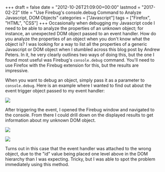 +++
draft       = false
date        = "2012-10-26T21:09:00+00:00"
lastmod     = "2017-02-22"
title       = "Use Firebug's console.debug Command to Analyze Javascript, DOM Objects"
categories  = ["Javascript"]
tags        = ["Firefox", "HTML", "CSS"]
+++
Occasionally when debugging my Javascript code I need to be able to analyze the properties of an unknown object; for instance, an unexpected DOM object passed to an event handler. How do you analyze the properties of an object when you don't know what the object is? I was looking for a way to list all the properties of a generic Javascript or DOM object when I stumbled across this blog post by Andrew Peters. In it, he very clearly outlines two ways of doing this, but the one I found most useful was Firebug's `console.debug` command. You'll need to use Firefox with the Firebug extension for this, but the results are impressive. 

When you want to debug an object, simply pass it as a parameter to `console.debug`. Here is an example where I wanted to find out about the event trigger object passed to my event handler:

![](/images/2012-10-26-use-firebugs-consoledebug-command-to-analyze-javascript-dom-objects/eda67a171f00051639dcf0d35e00ebfdd9309cf03876d1d915dfd7b1f1f7766f.png)

After triggering the event, I opened the Firebug window and navigated to the console. From there I could drill down on the displayed results to get information about my unknown DOM object. 

![](/images/2012-10-26-use-firebugs-consoledebug-command-to-analyze-javascript-dom-objects/55db6e09e44319deee6ef4a9938a20d72369d922637897e02b1b7d20a900cb43.png)

![](/images/2012-10-26-use-firebugs-consoledebug-command-to-analyze-javascript-dom-objects/38a39525404522f27ab3bf776a697f7e486f958723402ccff101a98014d54c0d.png)

Turns out in this case that the event handler was attached to the wrong object, due to the "id" value being placed one level above in the DOM hierarchy than I was expecting. Tricky, but I was able to spot the problem immediately using this method.